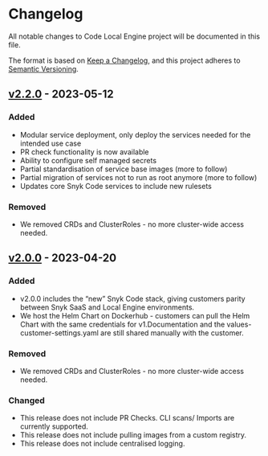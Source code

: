 # Changelog

All notable changes to Code Local Engine project will be documented in this file.

The format is based on [Keep a Changelog](https://keepachangelog.com/en/1.0.0/),
and this project adheres to [Semantic Versioning](https://semver.org/spec/v2.0.0.html).

## [v2.2.0] - 2023-05-12

### Added

- Modular service deployment, only deploy the services needed for the intended use case
- PR check functionality is now available
- Ability to configure self managed secrets
- Partial standardisation of service base images (more to follow)
- Partial migration of services not to run as root anymore (more to follow)
- Updates core Snyk Code services to include new rulesets

### Removed

- We removed CRDs and ClusterRoles - no more cluster-wide access needed.

## [v2.0.0] - 2023-04-20

### Added

- v2.0.0 includes the “new” Snyk Code stack, giving customers parity between Snyk SaaS and Local Engine environments.
- We host the Helm Chart on Dockerhub - customers can pull the Helm Chart with the same credentials for v1.Documentation and the values-customer-settings.yaml are still shared manually with the customer.

### Removed

- We removed CRDs and ClusterRoles - no more cluster-wide access needed.

### Changed

- This release does not include PR Checks. CLI scans/ Imports are currently supported.
- This release does not include pulling images from a custom registry.
- This release does not include centralised logging.

[v2.2.0]: https://github.com/snyk/code-local-engine/releases/tag/v2.2.0
[v2.0.0]: https://github.com/snyk/code-local-engine/releases/tag/v2.0.0